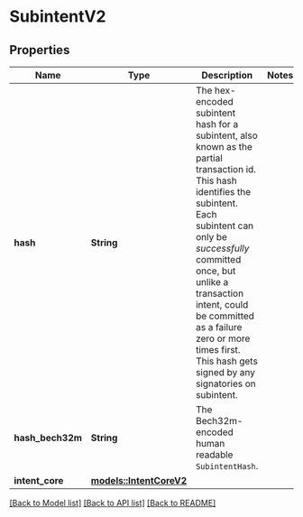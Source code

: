 # SubintentV2

## Properties

Name | Type | Description | Notes
------------ | ------------- | ------------- | -------------
**hash** | **String** | The hex-encoded subintent hash for a subintent, also known as the partial transaction id. This hash identifies the subintent. Each subintent can only be *successfully* committed once, but unlike a transaction intent, could be committed as a failure zero or more times first. This hash gets signed by any signatories on subintent.  | 
**hash_bech32m** | **String** | The Bech32m-encoded human readable `SubintentHash`. | 
**intent_core** | [**models::IntentCoreV2**](IntentCoreV2.md) |  | 

[[Back to Model list]](../README.md#documentation-for-models) [[Back to API list]](../README.md#documentation-for-api-endpoints) [[Back to README]](../README.md)


